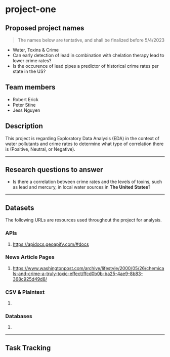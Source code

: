 #  project-one

## Proposed project names
> The names below are tentative, and shall be finalized before 5/4/2023
- Water, Toxins & Crime
- Can early detection of lead in combination with chelation therapy lead to lower crime rates?
- Is the occurence of lead pipes a predictor of historical crime rates per state in the US?

## Team members
- Robert Erick
- Peter Stine
- Jess Nguyen


## Description

This project is regarding Exploratory Data Analysis (EDA) in the context of water pollutants and crime rates to determine what type of correlation there is (Positive, Neutral, or Negative).

---
## Research questions to answer

- Is there a correlation between crime rates and the levels of toxins, such as lead and mercury, in local water sources in **The United States**?

---
## Datasets
The following URLs are resources used throughout the project for analysis.

### APIs
1. https://apidocs.geoapify.com/#docs

### News Article Pages
1. https://www.washingtonpost.com/archive/lifestyle/2000/05/26/chemicals-and-crime-a-truly-toxic-effect/ffcd0b0b-ba25-4ae9-8b83-368c925d49d8/

### CSV & Plaintext
1. 

### Databases
1. 

---
## Task Tracking
